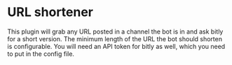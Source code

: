 # URL shortener

This plugin will grab any URL posted in a channel the bot is in and ask bitly for a short version. The minimum length of the URL the bot should shorten is configurable.
You will need an API token for bitly as well, which you need to put in the config file.
